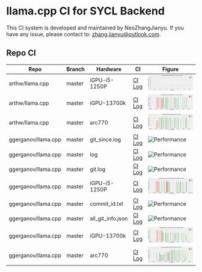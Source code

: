 # llama.cpp CI for SYCL Backend

This CI system is developed and maintained by NeoZhangJianyu. If you have any issue, please contact to: [zhang.jianyu@outlook.com](zhang.jianyu@outlook.com).

## Repo CI

|Repo|Branch|Hardware|CI|Figure|
|-|-|-|-|-|
|arthw/llama.cpp|master|iGPU-i5-1250P|[CI Log](./arthw-llama.cpp/master/iGPU-i5-1250P/README.md)|![Performance](./arthw-llama.cpp/master/iGPU-i5-1250P/perf.png)|
|arthw/llama.cpp|master|iGPU-13700k|[CI Log](./arthw-llama.cpp/master/iGPU-13700k/README.md)|![Performance](./arthw-llama.cpp/master/iGPU-13700k/perf.png)|
|arthw/llama.cpp|master|arc770|[CI Log](./arthw-llama.cpp/master/arc770/README.md)|![Performance](./arthw-llama.cpp/master/arc770/perf.png)|
|ggerganov/llama.cpp|master|git_since.log|[CI Log](./ggerganov-llama.cpp/master/git_since.log/README.md)|![Performance](./ggerganov-llama.cpp/master/git_since.log/perf.png)|
|ggerganov/llama.cpp|master|log|[CI Log](./ggerganov-llama.cpp/master/log/README.md)|![Performance](./ggerganov-llama.cpp/master/log/perf.png)|
|ggerganov/llama.cpp|master|git.log|[CI Log](./ggerganov-llama.cpp/master/git.log/README.md)|![Performance](./ggerganov-llama.cpp/master/git.log/perf.png)|
|ggerganov/llama.cpp|master|iGPU-i5-1250P|[CI Log](./ggerganov-llama.cpp/master/iGPU-i5-1250P/README.md)|![Performance](./ggerganov-llama.cpp/master/iGPU-i5-1250P/perf.png)|
|ggerganov/llama.cpp|master|commit_id.txt|[CI Log](./ggerganov-llama.cpp/master/commit_id.txt/README.md)|![Performance](./ggerganov-llama.cpp/master/commit_id.txt/perf.png)|
|ggerganov/llama.cpp|master|all_git_info.json|[CI Log](./ggerganov-llama.cpp/master/all_git_info.json/README.md)|![Performance](./ggerganov-llama.cpp/master/all_git_info.json/perf.png)|
|ggerganov/llama.cpp|master|iGPU-13700k|[CI Log](./ggerganov-llama.cpp/master/iGPU-13700k/README.md)|![Performance](./ggerganov-llama.cpp/master/iGPU-13700k/perf.png)|
|ggerganov/llama.cpp|master|arc770|[CI Log](./ggerganov-llama.cpp/master/arc770/README.md)|![Performance](./ggerganov-llama.cpp/master/arc770/perf.png)|
